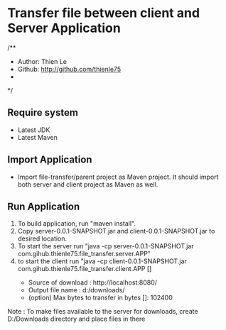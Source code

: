 # Transfer file between client and Server Application

/**
 * Author: Thien Le
 * Github: http://github.com/thienle75
 * 
 */
## Require system

- Latest JDK
- Latest Maven


## Import Application
- Import file-transfer/parent project as Maven project.  It should import both server and client project as Maven as well. 

## Run Application
1) To build application, run "maven install". 
2) Copy server-0.0.1-SNAPSHOT.jar and client-0.0.1-SNAPSHOT.jar to desired location. 
3) To start the server run "java -cp server-0.0.1-SNAPSHOT.jar com.gihub.thienle75.file_transfer.server.APP"
4) to start the client run "java -cp client-0.0.1-SNAPSHOT.jar com.gihub.thienle75.file_transfer.client.APP <download url> <file path> [<download limit>]
	* Source of download <download url>: http://localhost:8080/<file name>
	* Output file name <file path>: d:/downloads/<file name> 
	* (option) Max bytes to transfer in bytes [<download limit>]: 102400 


Note :
To make files available to the server for downloads, create D:/Downloads directory and place files in there
